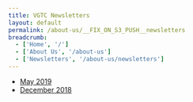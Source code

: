 ```yaml
---
title: VGTC Newsletters
layout: default
permalink: /about-us/__FIX_ON_S3_PUSH__newsletters
breadcrumb:
  - ['Home', '/']
  - ['About Us', '/about-us']
  - ['Newsletters', '/about-us/newsletters']
---
```


* [May 2019](/newsletters/2019-05-01)
* [December 2018](/newsletters/2018-12-01)
